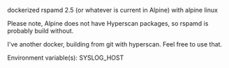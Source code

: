 dockerized rspamd 2.5 (or whatever is current in Alpine) with alpine linux

Please note, Alpine does not have Hyperscan packages, so rspamd is probably build without.

I've another docker, building from git with hyperscan. Feel free to use that.

Environment variable(s):
SYSLOG_HOST
